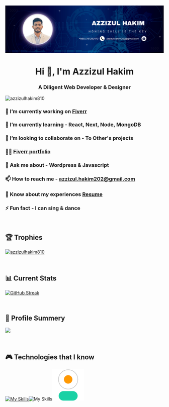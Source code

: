 ![alt text](https://raw.githubusercontent.com/azzizulhakim810/azzizulhakim810/main/assets/Navy%20And%20White%20Geometric%20Technology%20%20LinkedIn%20Banner.png)

<h1 align="center">Hi 👋, I'm Azzizul Hakim</h1>
<h3 align="center">A Diligent Web Developer & Designer</h3>

<p align="left"> <img src="https://komarev.com/ghpvc/?username=azzizulhakim810&label=Profile%20views&color=0e75b6&style=flat" alt="azzizulhakim810" /> </p>



### 🔭 I’m currently working on [ Fiverr](https://www.fiverr.com/azzizul_hakim)

### 🌱 I’m currently learning **- React, Next, Node, MongoDB**

### 👯 I’m looking to collaborate on **- To Other's projects**

### 👨‍💻 [Fiverr portfolio](https://www.fiverr.com/users/azzizul_hakim/portfolio)

### 💬 Ask me about **- Wordpress & Javascript**

### 📫 How to reach me **- azzizul.hakim202@gmail.com**

### 📄 Know about my experiences [Resume]( https://resumeofmyself.tiiny.site)

### ⚡ Fun fact **- I can sing & dance**

&nbsp;

## 🏆 Trophies

<p align="left"> <a href="https://github.com/ryo-ma/github-profile-trophy"><img src="https://github-profile-trophy.vercel.app/?username=azzizulhakim810" alt="azzizulhakim810" /></a> </p>

&nbsp;

## 📊 Current Stats

[![GitHub Streak](https://github-readme-streak-stats.herokuapp.com?user=azzizulhakim810&theme=github-dark)](https://git.io/streak-stats)

&nbsp;


## 📰 Profile Summery


![](http://github-profile-summary-cards.vercel.app/api/cards/profile-details?username=azzizulhakim810&theme=github_dark)

&nbsp;


## 🎮 Technologies that I know


[![My Skills](https://skillicons.dev/icons?i=html,css,tailwind,js,vite,react,nodejs,express,firebase,vercel)]()![My Skills](https://skillicons.dev/icons?i=wordpress,figma)![alt text](https://raw.githubusercontent.com/azzizulhakim810/opiniox-client/5b03320751c329a0bee44462a0d048f3adb84117/public/daisyui(50).svg)


